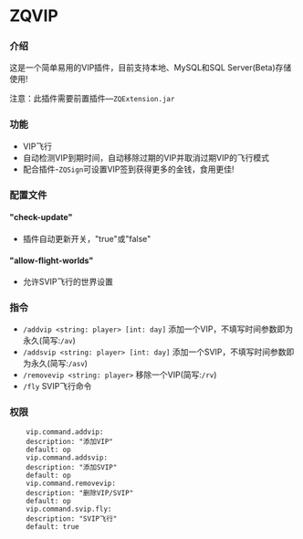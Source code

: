 # ZQVIP
### 介绍
这是一个简单易用的VIP插件，目前支持本地、MySQL和SQL Server(Beta)存储使用!

注意：此插件需要前置插件—`ZQExtension.jar`
### 功能
- VIP飞行
- 自动检测VIP到期时间，自动移除过期的VIP并取消过期VIP的飞行模式
- 配合插件-`ZQSign`可设置VIP签到获得更多的金钱，食用更佳!
### 配置文件
#### "check-update"
- 插件自动更新开关，"true"或"false"
#### "allow-flight-worlds"
- 允许SVIP飞行的世界设置
### 指令
- `/addvip <string: player> [int: day]` 添加一个VIP，不填写时间参数即为永久(简写:`/av`)
- `/addsvip <string: player> [int: day]` 添加一个SVIP，不填写时间参数即为永久(简写:`/asv`)
- `/removevip <string: player>` 移除一个VIP(简写:`/rv`)
- `/fly` SVIP飞行命令
### 权限
		vip.command.addvip:
		description: "添加VIP"
		default: op
		vip.command.addsvip:
		description: "添加SVIP"
		default: op
		vip.command.removevip:
		description: "删除VIP/SVIP"
		default: op
		vip.command.svip.fly:
		description: "SVIP飞行"
		default: true